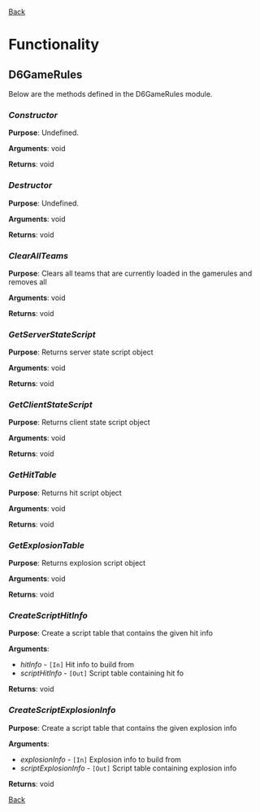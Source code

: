 [Back](TechDoc_Architecture_System_GameRules.md)

# Functionality #

## D6GameRules ##
Below are the methods defined in the D6GameRules module.

### **_Constructor_** ###
**Purpose**:
Undefined.

**Arguments**:
void

**Returns**:
void


### **_Destructor_** ###
**Purpose**:
Undefined.

**Arguments**:
void

**Returns**:
void


### **_ClearAllTeams_** ###
**Purpose**:
Clears all teams that are currently loaded in the gamerules and removes all

**Arguments**:
void

**Returns**:
void


### **_GetServerStateScript_** ###
**Purpose**:
Returns server state script object

**Arguments**:
void

**Returns**:
void


### **_GetClientStateScript_** ###
**Purpose**:
Returns client state script object

**Arguments**:
void

**Returns**:
void


### **_GetHitTable_** ###
**Purpose**:
Returns hit script object

**Arguments**:
void

**Returns**:
void


### **_GetExplosionTable_** ###
**Purpose**:
Returns explosion script object

**Arguments**:
void

**Returns**:
void


### **_CreateScriptHitInfo_** ###
**Purpose**:
Create a script table that contains the given hit info

**Arguments**:
  * _hitInfo_ - `[In]` Hit info to build from
  * _scriptHitInfo_ - `[Out]` Script table containing hit fo

**Returns**:
void


### **_CreateScriptExplosionInfo_** ###
**Purpose**:
Create a script table that contains the given explosion info

**Arguments**:
  * _explosionInfo_ - `[In]` Explosion info to build from
  * _scriptExplosionInfo_ - `[Out]` Script table containing  explosion info

**Returns**:
void

[Back](TechDoc_Architecture_System_GameRules.md)